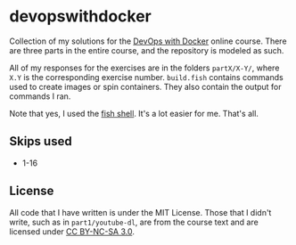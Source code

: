 # devopswithdocker

Collection of my solutions for the [DevOps with Docker](https://devopswithdocker.com/)
online course.
There are three parts in the entire course,
and the repository is modeled as such.

All of my responses for the exercises are in the folders
`partX/X-Y/`, where `X.Y` is the corresponding exercise number.
`build.fish` contains commands used to create images or spin containers.
They also contain the output for commands I ran.

Note that yes, I used the [fish shell](https://fishshell.com/).
It's a lot easier for me.
That's all.

## Skips used

- 1-16

## License

All code that I have written is under the MIT License.
Those that I didn't write, such as in `part1/youtube-dl`,
are from the course text and are licensed under [CC BY-NC-SA 3.0](https://creativecommons.org/licenses/by-nc-sa/3.0/).
